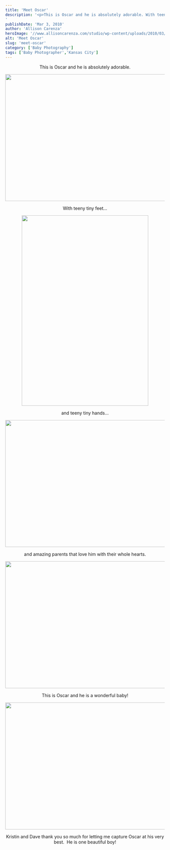 ```yaml
---
title: 'Meet Oscar'
description: '<p>This is Oscar and he is absolutely adorable. With teeny tiny feet&#8230; and teeny tiny hands&#8230; and amazing parents that [&hellip;]</p>
'
publishDate: 'Mar 3, 2010'
author: 'Allison Carenza'
heroImage: '//www.allisoncarenza.com/studio/wp-content/uploads/2010/03/oscar1.jpg'
alt: 'Meet Oscar'
slug: 'meet-oscar'
category: ['Baby Photography']
tags: ['Baby Photographer','Kansas City']
---
```


<p style="text-align: center;">This is Oscar and he is absolutely adorable.</p>
<p style="text-align: center;"><a rel="attachment wp-att-395" href="http://www.allisoncarenza.com/studio/archives/405/oscar1"><img class="aligncenter size-full wp-image-395" title="oscar1" src="http://www.allisoncarenza.com/studio/wp-content/uploads/2010/03/oscar1.jpg" alt="" width="601" height="400" srcset="/media/oscar1.jpg 601w, /media/oscar1-300x200.jpg 300w" sizes="(max-width: 601px) 100vw, 601px" /></a></p>
<p style="text-align: center;">
<p style="text-align: center;">With teeny tiny feet&#8230;</p>
<p style="text-align: center;"><a rel="attachment wp-att-396" href="http://www.allisoncarenza.com/studio/archives/405/oscar10"><img class="aligncenter size-full wp-image-396" title="oscar10" src="http://www.allisoncarenza.com/studio/wp-content/uploads/2010/03/oscar10.jpg" alt="" width="400" height="600" srcset="/media/oscar10.jpg 400w, /media/oscar10-200x300.jpg 200w" sizes="(max-width: 400px) 100vw, 400px" /></a></p>
<p style="text-align: center;">
<p style="text-align: center;">and teeny tiny hands&#8230;</p>
<p style="text-align: center;"><a rel="attachment wp-att-398" href="http://www.allisoncarenza.com/studio/archives/405/oscar8"><img class="aligncenter size-full wp-image-398" title="oscar8" src="http://www.allisoncarenza.com/studio/wp-content/uploads/2010/03/oscar8.jpg" alt="" width="600" height="400" srcset="/media/oscar8.jpg 600w, /media/oscar8-300x200.jpg 300w" sizes="(max-width: 600px) 100vw, 600px" /></a></p>
<p style="text-align: center;">and amazing parents that love him with their whole hearts.</p>
<p style="text-align: center;"><a rel="attachment wp-att-403" href="http://www.allisoncarenza.com/studio/archives/405/oscar3"><img class="aligncenter size-full wp-image-403" title="oscar3" src="http://www.allisoncarenza.com/studio/wp-content/uploads/2010/03/oscar3.jpg" alt="" width="600" height="400" srcset="/media/oscar3.jpg 600w, /media/oscar3-300x200.jpg 300w" sizes="(max-width: 600px) 100vw, 600px" /></a></p>
<p style="text-align: center;">This is Oscar and he is a wonderful baby!</p>
<p style="text-align: center;"><a rel="attachment wp-att-402" href="http://www.allisoncarenza.com/studio/archives/405/oscar4"><img class="aligncenter size-full wp-image-402" title="oscar4" src="http://www.allisoncarenza.com/studio/wp-content/uploads/2010/03/oscar4.jpg" alt="" width="600" height="400" srcset="/media/oscar4.jpg 600w, /media/oscar4-300x200.jpg 300w" sizes="(max-width: 600px) 100vw, 600px" /></a></p>
<p style="text-align: center;">Kristin and Dave thank you so much for letting me capture Oscar at his very best.  He is one beautiful boy!</p>
<p style="text-align: center;">
<p style="text-align: center;">
